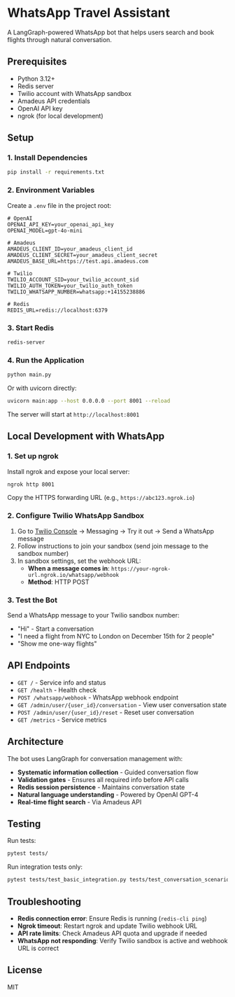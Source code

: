 # WhatsApp Travel Assistant

A LangGraph-powered WhatsApp bot that helps users search and book flights through natural conversation.

## Prerequisites

- Python 3.12+
- Redis server
- Twilio account with WhatsApp sandbox
- Amadeus API credentials
- OpenAI API key
- ngrok (for local development)

## Setup

### 1. Install Dependencies

```bash
pip install -r requirements.txt
```

### 2. Environment Variables

Create a `.env` file in the project root:

```env
# OpenAI
OPENAI_API_KEY=your_openai_api_key
OPENAI_MODEL=gpt-4o-mini

# Amadeus
AMADEUS_CLIENT_ID=your_amadeus_client_id
AMADEUS_CLIENT_SECRET=your_amadeus_client_secret
AMADEUS_BASE_URL=https://test.api.amadeus.com

# Twilio
TWILIO_ACCOUNT_SID=your_twilio_account_sid
TWILIO_AUTH_TOKEN=your_twilio_auth_token
TWILIO_WHATSAPP_NUMBER=whatsapp:+14155238886

# Redis
REDIS_URL=redis://localhost:6379
```

### 3. Start Redis

```bash
redis-server
```

### 4. Run the Application

```bash
python main.py
```

Or with uvicorn directly:

```bash
uvicorn main:app --host 0.0.0.0 --port 8001 --reload
```

The server will start at `http://localhost:8001`

## Local Development with WhatsApp

### 1. Set up ngrok

Install ngrok and expose your local server:

```bash
ngrok http 8001
```

Copy the HTTPS forwarding URL (e.g., `https://abc123.ngrok.io`)

### 2. Configure Twilio WhatsApp Sandbox

1. Go to [Twilio Console](https://console.twilio.com) → Messaging → Try it out → Send a WhatsApp message
2. Follow instructions to join your sandbox (send join message to the sandbox number)
3. In sandbox settings, set the webhook URL:
   - **When a message comes in**: `https://your-ngrok-url.ngrok.io/whatsapp/webhook`
   - **Method**: HTTP POST

### 3. Test the Bot

Send a WhatsApp message to your Twilio sandbox number:
- "Hi" - Start a conversation
- "I need a flight from NYC to London on December 15th for 2 people"
- "Show me one-way flights"

## API Endpoints

- `GET /` - Service info and status
- `GET /health` - Health check
- `POST /whatsapp/webhook` - WhatsApp webhook endpoint
- `GET /admin/user/{user_id}/conversation` - View user conversation state
- `POST /admin/user/{user_id}/reset` - Reset user conversation
- `GET /metrics` - Service metrics

## Architecture

The bot uses LangGraph for conversation management with:
- **Systematic information collection** - Guided conversation flow
- **Validation gates** - Ensures all required info before API calls
- **Redis session persistence** - Maintains conversation state
- **Natural language understanding** - Powered by OpenAI GPT-4
- **Real-time flight search** - Via Amadeus API

## Testing

Run tests:

```bash
pytest tests/
```

Run integration tests only:

```bash
pytest tests/test_basic_integration.py tests/test_conversation_scenarios.py -v
```

## Troubleshooting

- **Redis connection error**: Ensure Redis is running (`redis-cli ping`)
- **Ngrok timeout**: Restart ngrok and update Twilio webhook URL
- **API rate limits**: Check Amadeus API quota and upgrade if needed
- **WhatsApp not responding**: Verify Twilio sandbox is active and webhook URL is correct

## License

MIT
